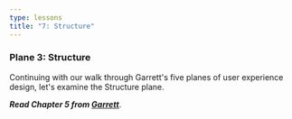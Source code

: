 ```yaml
---
type: lessons
title: "7: Structure"
---
```

### Plane 3: Structure

Continuing with our walk through Garrett's five planes of user experience design, let's examine the Structure plane.

***Read Chapter 5 from [Garrett][garrett]***.

[garrett]: http://0-proquest.safaribooksonline.com.library.cedarville.edu/book/web-design-and-development/9780321688651
